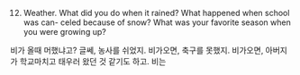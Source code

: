 12. Weather. What did you do when it rained? What happened when school was can- celed because of snow? What was your favorite season when you were growing up?

비가 올때 머했냐고? 글쎄, 농사를 쉬었지. 비가오면, 축구를 못했지. 비가오면, 아버지가 학교마치고 태우러 왔던 것 같기도 하고. 비는 


